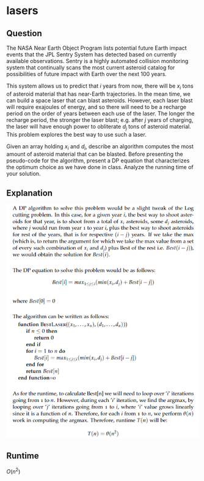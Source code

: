# lasers

## Question
The NASA Near Earth Object Program  lists potential future Earth impact events that the JPL Sentry System has detected based on currently available observations. Sentry is a highly automated collision monitoring system that continually scans the most current asteroid catalog for possibilities of future impact with Earth over the next 100 years. 

This system allows us to predict that $i$ years from now, there will be $x_i$ tons of asteroid material that has near-Earth trajectories.  In the mean time, we can build a space laser that can blast asteroids.  However,  each laser blast will require exajoules of energy, and so there will need to be a recharge period on the order of years between each use of the laser.  The longer the recharge period, the stronger the laser blast; e.g. after $j$ years of charging, the laser will have enough power to obliterate $d_j$ tons of asteroid material.  This problem explores the best way to use such a laser.

Given an array holding $x_i$ and $d_i$, describe an algorithm computes the most amount of asteroid material that can be blasted.  Before presenting the pseudo-code for the algorithm, present a DP equation that characterizes the optimum choice as we have done in class. Analyze the running time of your solution.

## Explanation
![answer](./answer.png)

## Runtime
$O(n^2)$


